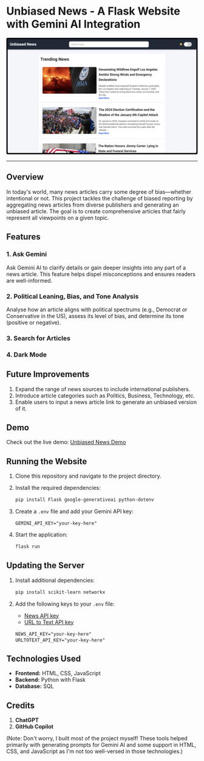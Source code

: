 # Unbiased News - A Flask Website with Gemini AI Integration

![demo](image.png)

---

## Overview

In today's world, many news articles carry some degree of bias—whether intentional or not. This project tackles the challenge of biased reporting by aggregating news articles from diverse publishers and generating an unbiased article. The goal is to create comprehensive articles that fairly represent all viewpoints on a given topic.

## Features

### 1. **Ask Gemini**
Ask Gemini AI to clarify details or gain deeper insights into any part of a news article. This feature helps dispel misconceptions and ensures readers are well-informed.

### 2. **Political Leaning, Bias, and Tone Analysis**
Analyse how an article aligns with political spectrums (e.g., Democrat or Conservative in the US), assess its level of bias, and determine its tone (positive or negative).

### 3. **Search for Articles**

### 4. **Dark Mode**

## Future Improvements

1. Expand the range of news sources to include international publishers.
2. Introduce article categories such as Politics, Business, Technology, etc.
3. Enable users to input a news article link to generate an unbiased version of it.

## Demo

Check out the live demo: [Unbiased News Demo](https://news.mengshin.me)

## Running the Website

1. Clone this repository and navigate to the project directory.
2. Install the required dependencies:

   ```bash
   pip install Flask google-generativeai python-dotenv
   ```

3. Create a `.env` file and add your Gemini API key:

   ```plaintext
   GEMINI_API_KEY="your-key-here"
   ```

4. Start the application:

   ```bash
   flask run
   ```

## Updating the Server

1. Install additional dependencies:

   ```bash
   pip install scikit-learn networkx
   ```

2. Add the following keys to your `.env` file:

   - [News API key](https://newsapi.org/)
   - [URL to Text API key](https://urltotext.com/)

   ```plaintext
   NEWS_API_KEY="your-key-here"
   URLTOTEXT_API_KEY="your-key-here"
   ```

## Technologies Used

- **Frontend:** HTML, CSS, JavaScript
- **Backend:** Python with Flask
- **Database:** SQL

## Credits

1. **ChatGPT**
2. **GitHub Copilot**

(Note: Don't worry, I built most of the project myself! These tools helped primarily with generating prompts for Gemini AI and some support in HTML, CSS, and JavaScript as I'm not too well-versed in those technologies.)